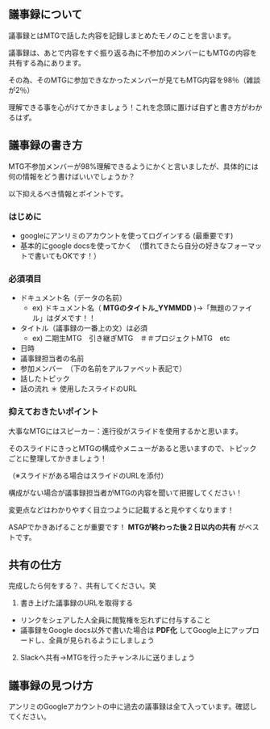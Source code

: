 ## 議事録について　
議事録とはMTGで話した内容を記録しまとめたモノのことを言います。

議事録は、あとで内容をすぐ振り返る為に不参加のメンバーにもMTGの内容を共有する為にあります。

その為、そのMTGに参加できなかったメンバーが見てもMTG内容を98％（雑談が2％）

理解できる事を心がけてかきましょう！これを念頭に置けば自ずと書き方がわかるはず。

## 議事録の書き方 

MTG不参加メンバーが98%理解できるようにかくと言いましたが、具体的には何の情報をどう書けばいいでしょうか？

以下抑えるべき情報とポイントです。 

### はじめに
* googleにアンリミのアカウントを使ってログインする (最重要です)
* 基本的にgoogle docsを使ってかく　（慣れてきたら自分の好きなフォーマットで書いてもOKです！）

### 必須項目
* ドキュメント名（データの名前）
   * ex) ドキュメント名（ **MTGのタイトル_YYMMDD** )→「無題のファイル」はダメです！！
* タイトル（議事録の一番上の文）は必須
   * ex) 二期生MTG　引き継ぎMTG　＃＃プロジェクトMTG　etc
* 日時
* 議事録担当者の名前
* 参加メンバー　（下の名前をアルファベット表記で）
* 話したトピック　
* 話の流れ
＊ 使用したスライドのURL

### 抑えておきたいポイント
大事なMTGにはスピーカー：進行役がスライドを使用するかと思います。

そのスライドにきっとMTGの構成やメニューがあると思いますので、トピックごとに整理してかきましょう！

（※スライドがある場合はスライドのURLを添付）

構成がない場合が議事録担当者がMTGの内容を聞いて把握してください！

変更点などはわかりやすく目立つように記載すると見やすくなります！

ASAPでかきあげることが重要です！ **MTGが終わった後２日以内の共有** がベストです。
   
## 共有の仕方
完成したら何をする？、共有してください。笑
 1. 書き上げた議事録のURLを取得する　
   * リンクをシェアした人全員に閲覧権を忘れずに付与すること
   * 議事録をGoogle docs以外で書いた場合は **PDF化** してGoogle上にアップロードし、全員が見られるようにしましょう
   
2. Slackへ共有→MTGを行ったチャンネルに送りましょう
　
 ## 議事録の見つけ方
 アンリミのGoogleアカウントの中に過去の議事録は全て入っています。確認してください。

　　　　　　
